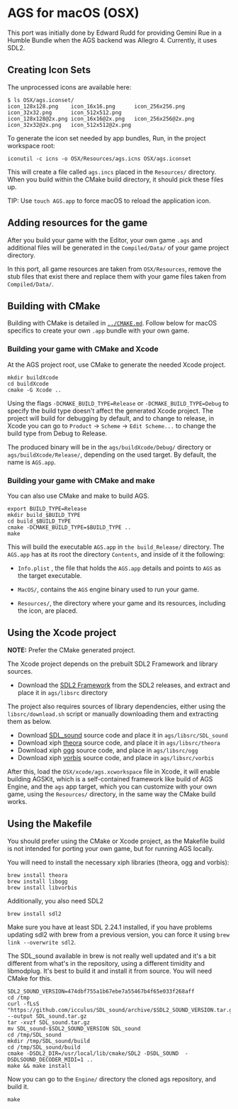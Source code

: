# AGS for macOS (OSX)

This port was initially done by Edward Rudd for providing Gemini Rue in a Humble Bundle when the AGS backend was Allegro 4. Currently, it uses SDL2.

## Creating Icon Sets

The unprocessed icons are available here:

    $ ls OSX/ags.iconset/
    icon_128x128.png	icon_16x16.png		icon_256x256.png	icon_32x32.png		icon_512x512.png
    icon_128x128@2x.png	icon_16x16@2x.png	icon_256x256@2x.png	icon_32x32@2x.png	icon_512x512@2x.png

To generate the icon set needed by app bundles, Run, in the project workspace root:

    iconutil -c icns -o OSX/Resources/ags.icns OSX/ags.iconset

This will create a file called `ags.incs` placed in the `Resources/` directory.
When you build within the CMake build directory, it should pick these files up.

TIP: Use `touch AGS.app` to force macOS to reload the application icon.


## Adding resources for the game

After you build your game with the Editor, your own game `.ags` and additional files will be generated in the `Compiled/Data/` of your game project directory.

In this port, all game resources are taken from `OSX/Resources`, remove the stub files that exist there and replace them with your game files taken from `Compiled/Data/`.


## Building with CMake

Building with CMake is detailed in [`../CMAKE.md`](../CMAKE.md). Follow below for macOS specifics to create your own `.app` bundle with your own game.

### Building your game with CMake and Xcode

At the AGS project root, use CMake to generate the needed Xcode project.
```
mkdir buildXcode
cd buildXcode
cmake -G Xcode ..
```

Using the flags `-DCMAKE_BUILD_TYPE=Release` or `-DCMAKE_BUILD_TYPE=Debug` to specify the build type doesn't affect the generated Xcode project. 
The project will build for debugging by default, and to change to release, in Xcode you can go to `Product` -> `Scheme` -> `Edit Scheme...` to change the build type from Debug to Release.

The produced binary will be in the `ags/buildXcode/Debug/` directory or `ags/buildXcode/Release/`, depending on the used target. 
By default, the name is `AGS.app`.


### Building your game with CMake and make

You can also use CMake and make to build AGS. 

```
export BUILD_TYPE=Release
mkdir build_$BUILD_TYPE
cd build_$BUILD_TYPE
cmake -DCMAKE_BUILD_TYPE=$BUILD_TYPE ..
make
```

This will build the executable `AGS.app` in `the build_Release/` directory. The `AGS.app` has at its root the directory `Contents`, and inside of it the following:

- `Info.plist` , the file that holds the `AGS.app` details and points to `AGS` as the target executable.

- `MacOS/`, contains the `AGS` engine binary used to run your game.

- `Resources/`, the directory where your game and its resources, including the icon, are placed.


## Using the Xcode project

**NOTE:** Prefer the CMake generated project.

The Xcode project depends on the prebuilt SDL2 Framework and library sources.

- Download the [SDL2 Framework](https://github.com/libsdl-org/SDL/releases/download/release-2.24.1/SDL2-2.24.1.dmg) from the SDL2 releases, and extract and place it in `ags/libsrc` directory

The project also requires sources of library dependencies, either using the `libsrc/download.sh` script or manually downloading them and extracting them as below.

- Download [SDL_sound](https://github.com/icculus/SDL_sound/archive/474dbf755a1b67ebe7a55467b4f65e033f268aff.zip) source code and place it in `ags/libsrc/SDL_sound`
- Download xiph [theora](https://github.com/xiph/theora/archive/7180717276af1ebc7da15c83162d6c5d6203aabf.tar.gz) source code, and place it in `ags/libsrc/theora`
- Download xiph [ogg](https://github.com/xiph/ogg/archive/refs/tags/v1.3.5.tar.gz) source code, and place in `ags/libsrc/ogg`
- Download xiph [vorbis](https://github.com/xiph/vorbis/archive/84c023699cdf023a32fa4ded32019f194afcdad0.tar.gz) source code, and place in `ags/libsrc/vorbis`

After this, load the `OSX/xcode/ags.xcworkspace` file in Xcode, it will enable building AGSKit, which is a self-contained framework like build of AGS Engine, and the `ags` app target, which you can customize with your own game, using the `Resources/` directory, in the same way the CMake build works.


## Using the Makefile

You should prefer using the CMake or Xcode project, as the Makefile build is not intended for porting your own game, but for running AGS locally. 

You will need to install the necessary xiph libraries (theora, ogg and vorbis):

    brew install theora
    brew install libogg
    brew install libvorbis
    
Additionally, you also need SDL2

    brew install sdl2
    
Make sure you have at least SDL 2.24.1 installed, if you have problems updating sdl2 with brew from a previous version, you can force it using `brew link --overwrite sdl2`.

The SDL_sound available in brew is not really well updated and it's a bit different from what's in the repository, using a different timidity and libmodplug. It's best to build it and install it from source. You will need CMake for this.

    SDL2_SOUND_VERSION=474dbf755a1b67ebe7a55467b4f65e033f268aff
    cd /tmp
    curl -fLsS "https://github.com/icculus/SDL_sound/archive/$SDL2_SOUND_VERSION.tar.gz" --output SDL_sound.tar.gz
    tar -xvzf SDL_sound.tar.gz
    mv SDL_sound-$SDL2_SOUND_VERSION SDL_sound
    cd /tmp/SDL_sound
    mkdir /tmp/SDL_sound/build
    cd /tmp/SDL_sound/build
    cmake -DSDL2_DIR=/usr/local/lib/cmake/SDL2 -DSDL_SOUND  -DSDLSOUND_DECODER_MIDI=1 ..  
    make && make install

Now you can go to the `Engine/` directory the cloned ags repository, and build it.

    make
